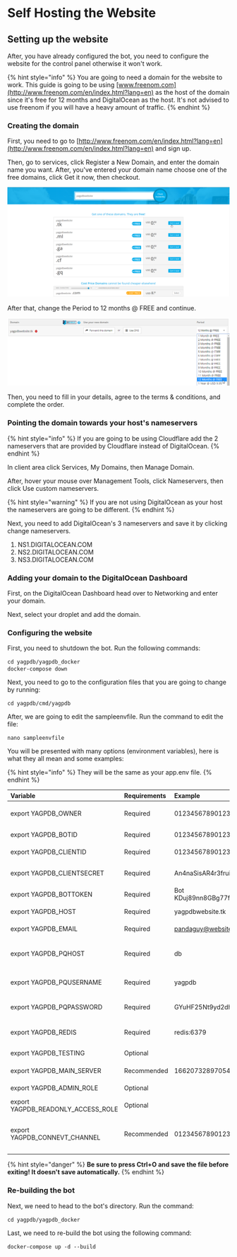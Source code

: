 # Self Hosting the Website



## Setting up the website 

After, you have already configured the bot, you need to configure the website for the control panel otherwise it won't work. 

{% hint style="info" %}
 You are going to need a domain for the website to work. This guide is going to be using [www.freenom.com](http://www.freenom.com/en/index.html?lang=en) as the host of the domain since it's free for 12 months and DigitalOcean as the host. It's not advised to use freenom if you will have a heavy amount of traffic. 
{% endhint %}

### Creating the domain 

First, you need to go to [http://www.freenom.com/en/index.html?lang=en](http://www.freenom.com/en/index.html?lang=en) and sign up. 

Then, go to services, click Register a New Domain, and enter the domain name you want. After, you've entered your domain name choose one of the free domains, click Get it now, then checkout. 



![](../.gitbook/assets/chrome_2019-04-24_16-38-45.png)

After that, change the Period to 12 months @ FREE and continue. 

![](../.gitbook/assets/2019-04-24_16-45-37.png)

Then, you need to fill in your details, agree to the terms & conditions, and complete the order.

### Pointing the domain towards your host's nameservers

{% hint style="info" %}
If you are going to be using Cloudflare add the 2 nameservers that are provided by Cloudflare instead of DigitalOcean. 
{% endhint %}

 In client area click Services, My Domains, then Manage Domain. 

After, hover your mouse over Management Tools, click Nameservers, then click Use custom nameservers. 

{% hint style="warning" %}
If you are not using DigitalOcean as your host the nameservers are going to be different. 
{% endhint %}

Next, you need to add DigitalOcean's 3 nameservers and save it by clicking change nameservers. 

1. NS1.DIGITALOCEAN.COM
2. NS2.DIGITALOCEAN.COM
3. NS3.DIGITALOCEAN.COM

### Adding your domain to the DigitalOcean Dashboard

First, on the DigitalOcean Dashboard head over to Networking and enter your domain. 

Next, select your droplet and add the domain. 

### Configuring the website

First, you need to shutdown the bot. Run the following commands:

```text
cd yagpdb/yagpdb_docker
docker-compose down 
```

Next, you need to go to the configuration files that you are going to change by running:

```text
cd yagpdb/cmd/yagpdb
```

After, we are going to edit the sampleenvfile. Run the command to edit the file:

```text
nano sampleenvfile
```

You will be presented with many options \(environment variables\), here is what they all mean and some examples:

{% hint style="info" %}
They will be the same as your app.env file.
{% endhint %}

| Variable | Requirements | Example  | Meaning |
| :--- | :--- | :--- | :--- |
| export YAGPDB\_OWNER | Required | 012345678901234567 | Discord ID of the bot owner |
| export YAGPDB\_BOTID | Required | 012345678901234567 | Discord ID of the bot |
| export YAGPDB\_CLIENTID | Required | 012345678901234567 | Client ID of the bot |
| export YAGPDB\_CLIENTSECRET | Required | An4naSisAR4r3fruit\_A- | Client Secret of the bot |
| export YAGPDB\_BOTTOKEN | Required | Bot KDuj89nn8GBg77fUg8h | Bot token |
| export YAGPDB\_HOST | Required | yagpdbwebsite.tk | Website hostname |
| export YAGPDB\_EMAIL | Required | pandaguy@website.com | Your e-mail |
| export YAGPDB\_PQHOST | Required | db | Container name of the database |
| export YAGPDB\_PQUSERNAME | Required | yagpdb | Username of the database |
| export YAGPDB\_PQPASSWORD | Required | GYuHF25Nt9yd2dh3 | Password of the database |
| export YAGPDB\_REDIS | Required | redis:6379 | Docker container for redis |
| export YAGPDB\_TESTING | Optional |  | Testing option |
| export YAGPDB\_MAIN\_SERVER | Recommended | 166207328970540728 | Main Bot server |
| export YAGPDB\_ADMIN\_ROLE | Optional |  | Full admin access |
| export YAGPDB\_READONLY\_ACCESS\_ROLE | Optional |  | Read only access |
| export YAGPDB\_CONNEVT\_CHANNEL | Recommended | 012345678901234567 | Discord gateway connection events channel  |

{% hint style="danger" %}
**Be sure to press Ctrl+O and save the file before exiting! It doesn't save automatically.**
{% endhint %}

### Re-building the bot

Next, we need to head to the bot's directory. Run the command:

```text
cd yagpdb/yagpdb_docker
```

Last, we need to re-build the bot using the following command:

```text
docker-compose up -d --build
```

